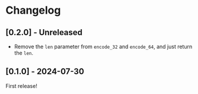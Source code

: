 # Changelog

## [0.2.0] - Unreleased

- Remove the `len` parameter from `encode_32` and `encode_64`, and just return the `len`.

## [0.1.0] - 2024-07-30

First release!
